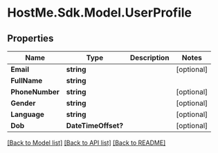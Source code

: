 # HostMe.Sdk.Model.UserProfile
## Properties

Name | Type | Description | Notes
------------ | ------------- | ------------- | -------------
**Email** | **string** |  | [optional] 
**FullName** | **string** |  | 
**PhoneNumber** | **string** |  | [optional] 
**Gender** | **string** |  | [optional] 
**Language** | **string** |  | [optional] 
**Dob** | **DateTimeOffset?** |  | [optional] 

[[Back to Model list]](../README.md#documentation-for-models) [[Back to API list]](../README.md#documentation-for-api-endpoints) [[Back to README]](../README.md)

